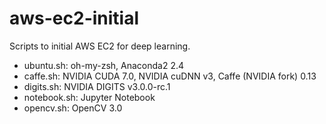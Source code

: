 # aws-ec2-initial

Scripts to initial AWS EC2 for deep learning.

- ubuntu.sh: oh-my-zsh, Anaconda2 2.4
- caffe.sh: NVIDIA CUDA 7.0, NVIDIA cuDNN v3, Caffe (NVIDIA fork) 0.13
- digits.sh: NVIDIA DIGITS v3.0.0-rc.1
- notebook.sh: Jupyter Notebook
- opencv.sh: OpenCV 3.0